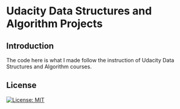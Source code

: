 # Udacity Data Structures and Algorithm Projects
## Introduction
The code here is what I made follow the instruction of Udacity Data Structures and Algorithm courses.

## License
[![License: MIT](https://img.shields.io/badge/License-MIT-yellow.svg)](https://opensource.org/licenses/MIT)
